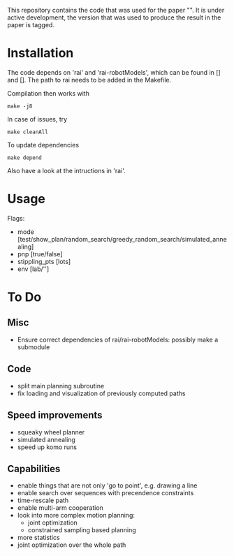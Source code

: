 This repository contains the code that was used for the paper "".
It is under active development, the version that was used to produce the result in the paper is tagged.

# Installation
The code depends on 'rai' and 'rai-robotModels', which can be found in [] and [].
The path to rai needs to be added in the Makefile.

Compilation then works with 
```
make -j8
```

In case of issues, try

```
make cleanAll
```

To update dependencies

```
make depend
```

Also have a look at the intructions in 'rai'.

# Usage
Flags:
- mode [test/show\_plan/random\_search/greedy\_random\_search/simulated\_annealing]
- pnp [true/false]
- stippling\_pts [lots]
- env [lab/'']

# To Do
## Misc
- Ensure correct dependencies of rai/rai-robotModels: possibly make a submodule

## Code
- split main planning subroutine
- fix loading and visualization of previously computed paths

## Speed improvements
- squeaky wheel planner
- simulated annealing
- speed up komo runs

## Capabilities
- enable things that are not only 'go to point', e.g. drawing a line
- enable search over sequences with precendence constraints
- time-rescale path
- enable multi-arm cooperation
- look into more complex motion planning:
  - joint optimization
  - constrained sampling based planning
- more statistics
- joint optimization over the whole path
